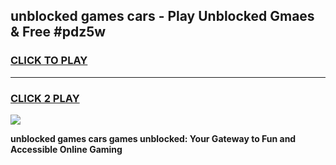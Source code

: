 
## unblocked games cars - Play Unblocked Gmaes & Free #pdz5w
<h3>
<a href="https://news.freeplayer.one?title=unblocked_games_cars&ref=03M">CLICK TO PLAY</a></h3>
<hr>

<h3>
<a href="https://news.freeplayer.one?title=unblocked_games_cars&ref=03M">CLICK 2 PLAY</a>
  
</h3>

<a href="https://news.freeplayer.one?title=unblocked_games_cars&ref=03M"><img src="https://clearcache.store/games.png"></a>


**unblocked games cars games unblocked: Your Gateway to Fun and Accessible Online Gaming**
